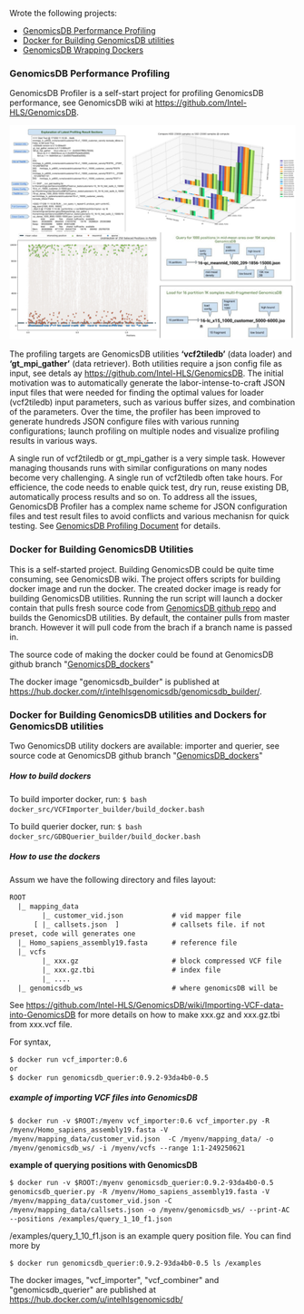 Wrote the following projects:
* [GenomicsDB Performance Profiling](#perf)
* [Docker for Building GenomicsDB utilities](#gdb_builder)
* [GenomicsDB Wrapping Dockers](#util_dockers)

<a id='perf'></a>
### GenomicsDB Performance Profiling

GenomicsDB Profiler is a self-start project for profiling GenomicsDB performance, see GenomicsDB wiki at https://github.com/Intel-HLS/GenomicsDB.

![png](images/gdb_profiler_all.jpg)

The profiling targets are GenomicsDB utilities <b>‘vcf2tiledb’</b> (data loader) and <b>‘gt_mpi_gather’</b> 
(data retriever). Both utilities require a json config file as input, see detals ay https://github.com/Intel-HLS/GenomicsDB. 
The initial motivation was to automatically generate the labor-intense-to-craft JSON input files that were needed for finding the 
optimal values for loader (vcf2tiledb) input parameters, such as various buffer sizes,  and combination of the parameters. 
Over the time, the profiler has been improved to generate hundreds JSON configure files with various running configurations; launch 
profiling on multiple nodes and visualize profiling results in various ways. 

A single run of vcf2tiledb or gt_mpi_gather is a very simple task. However managing thousands runs with similar configurations on many nodes become very challenging. A single run of vcf2tiledb often take hours. For efficience, the code needs to enable quick test, dry run, reuse existing DB, automatically process results and so on. To address all the issues, GenomicsDB Profiler has a complex name scheme for JSON configuration files and test result files to avoid conflicts and various mechanisn for quick testing. See [GenomicsDB Profiling Document](docs/GenomicsDBProfiling.pdf) for details. 

<a id="gdb_builder"></a>
### Docker for Building GenomicsDB Utilities
This is a self-started project. Building GenomicsDB could be quite time consuming, see GenomicsDB wiki. The project offers scripts for building docker image and run the docker. The created docker image is ready for building GenomicsDB utilities. Running the run script will launch a docker contain that pulls fresh source code from [GenomicsDB github repo](https://github.com/Intel-HLS/GenomicsDB) and builds the GenomicsDB utilities. By default, the container pulls from master branch. However it will pull code from the brach if a branch name is passed in. 

The source code of making the docker could be found at GenomicsDB github branch "[GenomicsDB_dockers](https://github.com/Intel-HLS/GenomicsDB/tree/GenomicsDB_dockers/docker)"

The docker image "genomicsdb_builder" is published at https://hub.docker.com/r/intelhlsgenomicsdb/genomicsdb_builder/.

<a id="util_dockers"></a>
### Docker for Building GenomicsDB utilities and Dockers for GenomicsDB utilities

Two GenomicsDB utility dockers are available: importer and querier, see source code at GenomicsDB github branch "[GenomicsDB_dockers](https://github.com/Intel-HLS/GenomicsDB/tree/GenomicsDB_dockers/docker)"

##### How to build dockers
To build importer docker, run:
<code>$ bash docker_src/VCFImporter_builder/build_docker.bash </code>

To build querier docker, run:
<code>$ bash docker_src/GDBQuerier_builder/build_docker.bash </code>

##### How to use the dockers

Assum we have the following directory and files layout:
```
ROOT
  |_ mapping_data
        |_ customer_vid.json            # vid mapper file
      [ |_ callsets.json  ]             # callsets file. if not preset, code will generates one
  |_ Homo_sapiens_assembly19.fasta      # reference file
  |_ vcfs
        |_ xxx.gz                       # block compressed VCF file
        |_ xxx.gz.tbi                   # index file
        |_ ....
  |_ genomicsdb_ws                      # where genomicsDB will be
```

See https://github.com/Intel-HLS/GenomicsDB/wiki/Importing-VCF-data-into-GenomicsDB for more details on how to make xxx.gz and xxx.gz.tbi from xxx.vcf file.

For syntax,
```
$ docker run vcf_importer:0.6
or
$ docker run genomicsdb_querier:0.9.2-93da4b0-0.5
```
##### example of importing VCF files into GenomicsDB
```
$ docker run -v $ROOT:/myenv vcf_importer:0.6 vcf_importer.py -R /myenv/Homo_sapiens_assembly19.fasta -V /myenv/mapping_data/customer_vid.json  -C /myenv/mapping_data/ -o /myenv/genomicsdb_ws/ -i /myenv/vcfs --range 1:1-249250621
```

<b> example of querying positions with GenomicsDB</b>
```
$ docker run -v $ROOT:/myenv genomicsdb_querier:0.9.2-93da4b0-0.5 genomicsdb_querier.py -R /myenv/Homo_sapiens_assembly19.fasta -V /myenv/mapping_data/customer_vid.json -C /myenv/mapping_data/callsets.json -o /myenv/genomicsdb_ws/ --print-AC --positions /examples/query_1_10_f1.json
```

/examples/query_1_10_f1.json is an example query position file. You can find more by

```
$ docker run genomicsdb_querier:0.9.2-93da4b0-0.5 ls /examples
```

The docker images, "vcf_importer", "vcf_combiner" and "genomicsdb_querier" are published at https://hub.docker.com/u/intelhlsgenomicsdb/
